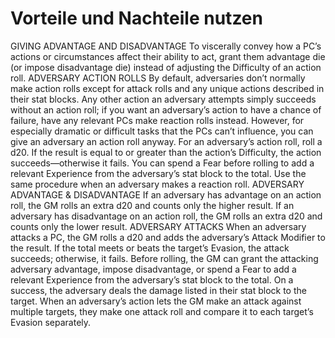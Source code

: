 # Vorteile und Nachteile nutzen
GIVING ADVANTAGE AND 
DISADVANTAGE
To viscerally convey how a PC’s actions or circumstances 
affect their ability to act, grant them advantage die (or impose 
disadvantage die) instead of adjusting the Difficulty of an 
action roll.
ADVERSARY ACTION ROLLS
By default, adversaries don’t normally make action rolls except 
for attack rolls and any unique actions described in their 
stat blocks. Any other action an adversary attempts simply 
succeeds without an action roll; if you want an adversary’s 
action to have a chance of failure, have any relevant PCs make 
reaction rolls instead. 
However, for especially dramatic or difficult tasks that the 
PCs can’t influence, you can give an adversary an action roll 
anyway. For an adversary’s action roll, roll a d20. If the result 
is equal to or greater than the action’s Difficulty, the action 
succeeds—otherwise it fails. You can spend a Fear before 
rolling to add a relevant Experience from the adversary’s stat 
block to the total. Use the same procedure when an adversary 
makes a reaction roll.
ADVERSARY ADVANTAGE & DISADVANTAGE
If an adversary has advantage on an action roll, the GM rolls 
an extra d20 and counts only the higher result. If an adversary 
has disadvantage on an action roll, the GM rolls an extra d20 
and counts only the lower result.
ADVERSARY ATTACKS
When an adversary attacks a PC, the GM rolls a d20 and adds 
the adversary’s Attack Modifier to the result. If the total meets 
or beats the target’s Evasion, the attack succeeds; otherwise, 
it fails. Before rolling, the GM can grant the attacking 
adversary advantage, impose disadvantage, or spend a Fear to 
add a relevant Experience from the adversary’s stat block to 
the total.
On a success, the adversary deals the damage listed in their 
stat block to the target. 
When an adversary’s action lets the GM make an attack 
against multiple targets, they make one attack roll and 
compare it to each target’s Evasion separately.